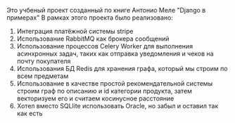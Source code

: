 Это учбеный проект созданный по книге Антонио Меле "Django в примерах"
В рамках этого проекта было реализовано:
1) Интеграция платёжной системы stripe
2) Использование RabbitMQ как брокера сообщений
3) Использование процессов Celery Worker для выполнения асинхронных задач, таких как отправка уведомления и чеков на почту покупателя
4) Использования БД Redis для хранения графа, который мы строим по всем предметам
5) Использование в качестве простой рекомендательной системы строим граф по описанию и id категории продукта, затем векторизуем его и считаем косинусное расстояние
6) Хотел вместо SQLlite использовать Oracle, но забыл и оставил так как есть
